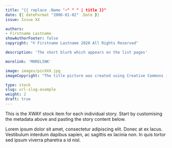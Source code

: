 ```yaml
---
title: "{{ replace .Name "-" " " | title }}"
date: {{ dateFormat "2006-01-02" .Date }}
issue: Issue XX

authors:
- Firstname Lastname
showAuthorFooter: false
copyright: "© Firstname Lastname 2020 All Rights Reserved"

description: 'The short blurb which appears on the list pages'

morelink: 'MORELINK'

image: images/picXXX.jpg
imageCopyright: "The title picture was created using Creative Commons images"

type: stock
slug: url-slug-example
weight: 2
draft: true
---
```


This is the XWAY stock item for each individual story. Start by customising the metadata above and pasting the story content below.

Lorem ipsum dolor sit amet, consectetur adipiscing elit. Donec at ex lacus. Vestibulum interdum dapibus sapien, ac sagittis ex lacinia non. In quis tortor sed ipsum viverra pharetra a id nisl.